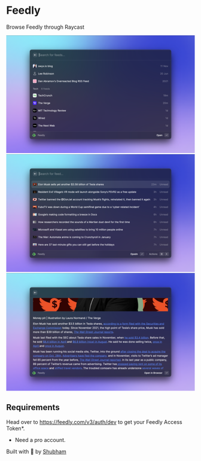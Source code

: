 # Feedly

Browse Feedly through Raycast

![feedly-1](./metadata/feedly-1.png)
![feedly-2](./metadata/feedly-2.png)
![feedly-3](./metadata/feedly-3.png)

## Requirements

Head over to https://feedly.com/v3/auth/dev to get your Feedly Access Token*.

* Need a pro account.

Built with 💙 by [Shubham](https://shbm.fyi/tw)
